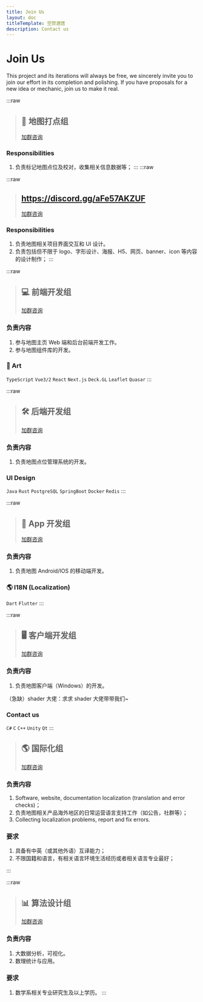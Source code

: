 ```yaml
---
title: Join Us
layout: doc
titleTemplate: 空荧酒馆
description: Contact us
---
```


# Join Us

This project and its iterations will always be free, we sincerely invite you to join our effort in its completion and polishing. If you have proposals for a new idea or mechanic, join us to make it real.

:::raw

> ## 📌 地图打点组
> 
> [加群咨询](http://qm.qq.com/cgi-bin/qm/qr?_wv=1027&k=VjJqYl8rFwpgcG_UuVyjxPSt3mxgIyV_&authKey=nte%2BbLDi46bByfbh8MQLEjNUialMC0vkqDX8hAa%2B9X8DgQ9GLdPDWoz4DuAVFD7G&noverify=0&group_code=992165223 "QQ群 992165223")

### Responsibilities

1. 负责标记地图点位及校对，收集相关信息数据等；
:::
:::raw

:::raw

> ## https://discord.gg/aFe57AKZUF
> 
> [加群咨询](https://qm.qq.com/cgi-bin/qm/qr?k=jkbGpnEQlZ-1J2W0_RpWJXDkqD49Z-8N&jump_from=webapi "QQ群 717152601")

### Responsibilities

1. 负责地图相关项目界面交互和 UI 设计。
2. 负责包括但不限于 logo、字形设计、海报、H5、网页、banner、icon 等内容的设计制作；
:::

:::raw

> ## 💻 前端开发组
> 
> [加群咨询](https://qm.qq.com/cgi-bin/qm/qr?k=jkbGpnEQlZ-1J2W0_RpWJXDkqD49Z-8N&jump_from=webapi "QQ群 717152601")

### 负责内容

1. 参与地图主页 Web 端和后台前端开发工作。
2. 参与地图组件库的开发。

### 🎨 Art

`TypeScript` `Vue3/2` `React` `Next.js` `Deck.GL` `Leaflet` `Quasar`
:::

:::raw

> ## 🛠 后端开发组
> 
> [加群咨询](https://qm.qq.com/cgi-bin/qm/qr?k=jkbGpnEQlZ-1J2W0_RpWJXDkqD49Z-8N&jump_from=webapi "QQ群 717152601")

### 负责内容

1. 负责地图点位管理系统的开发。

### UI Design

`Java` `Rust` `PostgreSQL` `SpringBoot` `Docker` `Redis`
:::

:::raw

> ## 📱 App 开发组
> 
> [加群咨询](https://qm.qq.com/cgi-bin/qm/qr?k=jkbGpnEQlZ-1J2W0_RpWJXDkqD49Z-8N&jump_from=webapi "QQ群 717152601")

### 负责内容

1. 负责地图 Android/IOS 的移动端开发。

### 🌎 I18N (Localization)

`Dart` `Flutter`
:::

:::raw

> ## 🖥 客户端开发组
> 
> [加群咨询](https://qm.qq.com/cgi-bin/qm/qr?k=jkbGpnEQlZ-1J2W0_RpWJXDkqD49Z-8N&jump_from=webapi "QQ群 717152601")

### 负责内容

1. 负责地图客户端（Windows）的开发。

（急缺）shader 大佬：求求 shader 大佬带带我们~

### Contact us

`C#` `C` `C++` `Unity` `Qt`
:::


> ## 🌎 国际化组
> 
> [加群咨询](https://qm.qq.com/cgi-bin/qm/qr?k=jkbGpnEQlZ-1J2W0_RpWJXDkqD49Z-8N&jump_from=webapi "QQ群 717152601")

### 负责内容

1. Software, website, documentation localization (translation and error checks)；
2. 负责地图相关产品海外地区的日常运营语言支持工作（如公告，社群等）；
3. Collecting localization problems, report and fix errors.

### 要求

1. 具备有中英（或其他外语）互译能力；
2. 不限国籍和语言，有相关语言环境生活经历或者相关语言专业最好；

:::

:::raw

> ## 📊 算法设计组
> 
> [加群咨询](https://qm.qq.com/cgi-bin/qm/qr?k=jkbGpnEQlZ-1J2W0_RpWJXDkqD49Z-8N&jump_from=webapi "QQ群 717152601")

### 负责内容

1. 大数据分析，可视化。
2. 数理统计与应用。

### 要求

1. 数学系相关专业研究生及以上学历。
:::

<style lang="scss" scoped>

.vp-raw {
  padding: 0 28px 24px 28px;
  box-shadow: var(--vp-shadow-2);
  display: flex;
  flex-direction: column;
  width: 100%;
  margin-bottom: 36px;
  font-size: 15px;
  transition: all .5s,box-shadow .25s ease,border-color .25s ease;
  border-radius: 6px;
  background-color: var(--vp-custom-block-info-bg);
  margin-top: 2rem;
  &::after {

  }
  
  .layer.tiny {
  z-index: -2;
  width: 80%;
  transform: translate(-50%,12px);
  background: #F1F2F3;
  }
  
  &:hover{
    transform: translate3d(0, -8px, 0);
    box-shadow: var(--vp-shadow-3);
  }
    
  .header-anchor {
    display: none;
  }
  h3 {
    margin: 0;
  }
  code {
    background-color: var(--vp-c-mute-dark);
    font-weight: 600;
  }
  blockquote {
    display: flex;
    border-left: none;
    justify-content: space-between;
    align-items: center;
    width: 100%;
    border-bottom: 2px solid var(--vp-c-divider);
    padding-bottom: 18px;
    padding-left: 0;
    h2 {
      padding-top: 0;
      letter-spacing: 0;
      margin: 0;
    }
    a {
      display: inline-block;
      border-radius: 6px;
      padding: 0 20px;
      line-height: 34px;
      font-size: 14px;
      border-color: var(--vp-button-brand-border);
      color: var(--vp-button-brand-text);
      background-color: var(--vp-button-brand-bg);
      border: 1px solid transparent;
      text-align: center;
      font-weight: 600;
      white-space: nowrap;
      transition: color 0.25s, border-color 0.25s, background-color 0.25s;
      text-decoration: none;
      &:hover {
        border-color: var(--vp-button-brand-hover-border);
        color: var(--vp-button-brand-hover-text);
        background-color: var(--vp-button-brand-hover-bg);
      }
    }
  }
}
</style>
